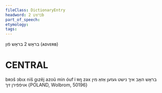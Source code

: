 ```yaml
---
fileClass: DictionaryEntry
headword: בראָש 2b
part_of_speech: 
etymology: 
tags: 
---
```

בראָש 2
בראָש פֿון
(ᴀᴅᴠᴇʀʙ)

CENTRAL
========

bʀɔš ɔbɩx niš gɩzẽj azoũ min óufˑiˑʀŋ zəx בראָש האָב איך נישט געזען אַזאַ מין אויפֿפֿירן זיך {POLAND, Wolbrom, 50196}